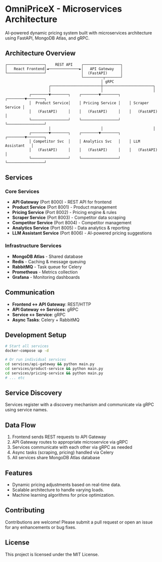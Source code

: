# OmniPriceX - Microservices Architecture

AI-powered dynamic pricing system built with microservices architecture using FastAPI, MongoDB Atlas, and gRPC.

## Architecture Overview

```
┌─────────────────┐    REST API    ┌─────────────────┐
│   React Frontend│◄──────────────►│   API Gateway   │
└─────────────────┘                │  (FastAPI)      │
                                   └─────────┬───────┘
                                            │ gRPC
                    ┌───────────────────────┼───────────────────────┐
                    │                       │                       │
           ┌────────▼────────┐    ┌────────▼────────┐    ┌────────▼────────┐
           │  Product Service│    │ Pricing Service │    │ Scraper Service │
           │   (FastAPI)     │    │   (FastAPI)     │    │   (FastAPI)     │
           └─────────────────┘    └─────────────────┘    └─────────────────┘
                    │                       │                       │
           ┌────────▼────────┐    ┌────────▼────────┐    ┌────────▼────────┐
           │ Competitor Svc  │    │ Analytics Svc   │    │ LLM Assistant   │
           │   (FastAPI)     │    │   (FastAPI)     │    │   (FastAPI)     │
           └─────────────────┘    └─────────────────┘    └─────────────────┘
```

## Services

### Core Services
- **API Gateway** (Port 8000) - REST API for frontend
- **Product Service** (Port 8001) - Product management
- **Pricing Service** (Port 8002) - Pricing engine & rules
- **Scraper Service** (Port 8003) - Competitor data scraping
- **Competitor Service** (Port 8004) - Competitor management
- **Analytics Service** (Port 8005) - Data analytics & reporting
- **LLM Assistant Service** (Port 8006) - AI-powered pricing suggestions

### Infrastructure Services
- **MongoDB Atlas** - Shared database
- **Redis** - Caching & message queuing
- **RabbitMQ** - Task queue for Celery
- **Prometheus** - Metrics collection
- **Grafana** - Monitoring dashboards

## Communication
- **Frontend ↔ API Gateway**: REST/HTTP
- **API Gateway ↔ Services**: gRPC
- **Service ↔ Service**: gRPC
- **Async Tasks**: Celery + RabbitMQ

## Development Setup

```bash
# Start all services
docker-compose up -d

# Or run individual services
cd services/api-gateway && python main.py
cd services/product-service && python main.py
cd services/pricing-service && python main.py
# ... etc
```

## Service Discovery
Services register with a discovery mechanism and communicate via gRPC using service names.

## Data Flow
1. Frontend sends REST requests to API Gateway
2. API Gateway routes to appropriate microservice via gRPC
3. Services communicate with each other via gRPC as needed
4. Async tasks (scraping, pricing) handled via Celery
5. All services share MongoDB Atlas database

## Features
- Dynamic pricing adjustments based on real-time data.
- Scalable architecture to handle varying loads.
- Machine learning algorithms for price optimization.

## Contributing
Contributions are welcome! Please submit a pull request or open an issue for any enhancements or bug fixes.

## License
This project is licensed under the MIT License.
